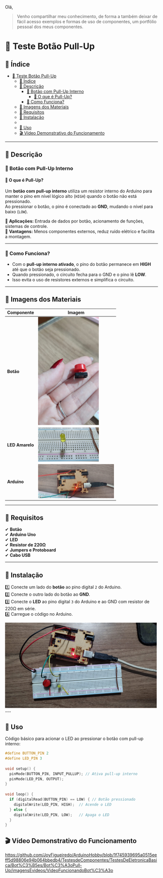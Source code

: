 ﻿﻿Olá,
> Venho compartilhar meu conhecimento, de forma a também deixar de fácil acesso exemplos e formas de uso de componentes, um portfólio pessoal dos meus componentes.

# 🚀 Teste Botão Pull-Up

## 📌 Índice
- [🚀 Teste Botão Pull-Up](#-teste-botão-pull-up)
  - [📌 Índice](#-índice)
  - [📌 Descrição](#-descrição)
    - [🎯 Botão com Pull-Up Interno](#-botão-com-pull-up-interno)
      - [📍 O que é Pull-Up?](#-o-que-é-pull-up)
    - [🎯 Como Funciona?](#-como-funciona)
  - [📌 Imagens dos Materiais](#-imagens-dos-materiais)
  - [📌 Requisitos](#-requisitos)
  - [📌 Instalação](#-instalação)
  - [](#)
  - [📌 Uso](#-uso)
  - [🎬 Vídeo Demonstrativo do Funcionamento](#-vídeo-demonstrativo-do-funcionamento)

---

## 📌 Descrição  

### 🎯 Botão com Pull-Up Interno  

#### 📍 O que é Pull-Up?  

Um **botão com pull-up interno** utiliza um resistor interno do Arduino para manter o pino em nível lógico alto (`HIGH`) quando o botão não está pressionado.  
Ao pressionar o botão, o pino é conectado ao **GND**, mudando o nível para baixo (`LOW`).  

🔹 **Aplicações:** Entrada de dados por botão, acionamento de funções, sistemas de controle.  
🔹 **Vantagens:** Menos componentes externos, reduz ruído elétrico e facilita a montagem.

---

### 🎯 Como Funciona?  

- Com o **pull-up interno ativado**, o pino do botão permanece em **HIGH** até que o botão seja pressionado.  
- Quando pressionado, o circuito fecha para o GND e o pino lê **LOW**.  
- Isso evita o uso de resistores externos e simplifica o circuito.  

---

## 📌 Imagens dos Materiais  

| Componente           | Imagem                                |
|----------------------|---------------------------------------|
| **Botão**            | <img src="imagensEvideos/Botao.jpg" width="200"> |
| **LED Amarelo**         | <img src="imagensEvideos/Led.jpg" width="200"> |
| **Arduino**          | <img src="imagensEvideos/Arduino.jpg" width="250"> |

---

## 📌 Requisitos  

✔ **Botão**  
✔ **Arduino Uno**  
✔ **LED**  
✔ **Resistor de 220Ω**  
✔ **Jumpers e Protoboard**  
✔ **Cabo USB**  

---

## 📌 Instalação  

1️⃣ Conecte um lado do **botão** ao pino digital `2` do Arduino.  
2️⃣ Conecte o outro lado do botão ao **GND**.  
3️⃣ Conecte o **LED** ao pino digital `3` do Arduino e ao GND com resistor de 220Ω em série.  
4️⃣ Carregue o código no Arduino.

<img src="imagensEvideos/EsquemaCompleto.jpg" width="500">
---

## 📌 Uso  

Código básico para acionar o LED ao pressionar o botão com pull-up interno:

```cpp
#define BUTTON_PIN 2
#define LED_PIN 3

void setup() {
  pinMode(BUTTON_PIN, INPUT_PULLUP); // Ativa pull-up interno
  pinMode(LED_PIN, OUTPUT);
}

void loop() {
  if (digitalRead(BUTTON_PIN) == LOW) { // Botão pressionado
    digitalWrite(LED_PIN, HIGH);  // Acende o LED
  } else {
    digitalWrite(LED_PIN, LOW);   // Apaga o LED
  }
}
```

## 🎬 Vídeo Demonstrativo do Funcionamento

https://github.com/JoyFigueiredo/ArduinoHobby/blob/1f745939695a0515eeff5d98806e94b064bbedb4/TestesdeComponentes/TestesDeEletronicaBasica/Bot%C3%B5es/Bot%C3%A3oPull-Up/imagensEvideos/VideoFuncionandoBot%C3%A3o